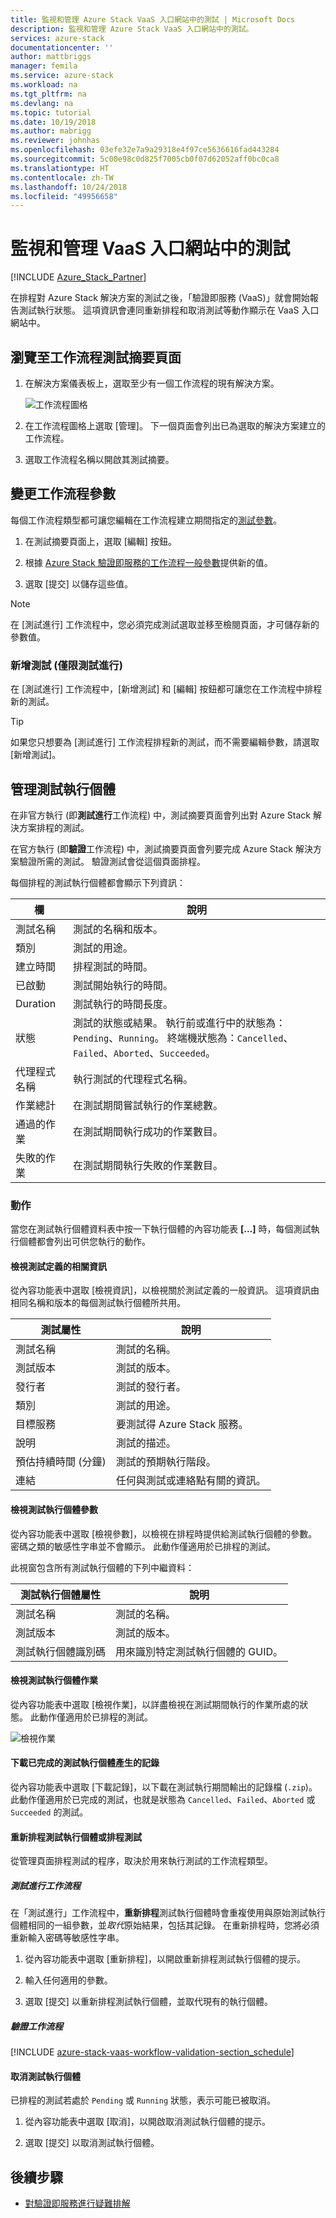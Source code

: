 ```yaml
---
title: 監視和管理 Azure Stack VaaS 入口網站中的測試 | Microsoft Docs
description: 監視和管理 Azure Stack VaaS 入口網站中的測試。
services: azure-stack
documentationcenter: ''
author: mattbriggs
manager: femila
ms.service: azure-stack
ms.workload: na
ms.tgt_pltfrm: na
ms.devlang: na
ms.topic: tutorial
ms.date: 10/19/2018
ms.author: mabrigg
ms.reviewer: johnhas
ms.openlocfilehash: 03efe32e7a9a29318e4f97ce5636616fad443284
ms.sourcegitcommit: 5c00e98c0d825f7005cb0f07d62052aff0bc0ca8
ms.translationtype: HT
ms.contentlocale: zh-TW
ms.lasthandoff: 10/24/2018
ms.locfileid: "49956658"
---
```

# <a name="monitor-and-manage-tests-in-the-vaas-portal"></a>監視和管理 VaaS 入口網站中的測試

[!INCLUDE [Azure_Stack_Partner](./includes/azure-stack-partner-appliesto.md)]

在排程對 Azure Stack 解決方案的測試之後，「驗證即服務 (VaaS)」就會開始報告測試執行狀態。 這項資訊會連同重新排程和取消測試等動作顯示在 VaaS 入口網站中。

## <a name="navigate-to-the-workflow-tests-summary-page"></a>瀏覽至工作流程測試摘要頁面

1. 在解決方案儀表板上，選取至少有一個工作流程的現有解決方案。

    ![工作流程圖格](media/tile_all-workflows.png)

1. 在工作流程圖格上選取 [管理]。 下一個頁面會列出已為選取的解決方案建立的工作流程。

1. 選取工作流程名稱以開啟其測試摘要。

## <a name="change-workflow-parameters"></a>變更工作流程參數

每個工作流程類型都可讓您編輯在工作流程建立期間指定的[測試參數](azure-stack-vaas-parameters.md#test-parameters)。

1. 在測試摘要頁面上，選取 [編輯] 按鈕。

1. 根據 [Azure Stack 驗證即服務的工作流程一般參數](azure-stack-vaas-parameters.md)提供新的值。

1. 選取 [提交] 以儲存這些值。

> [!NOTE]
> 在 [測試進行] 工作流程中，您必須完成測試選取並移至檢閱頁面，才可儲存新的參數值。

### <a name="add-tests-test-pass-only"></a>新增測試 (僅限測試進行)

在 [測試進行] 工作流程中，[新增測試] 和 [編輯] 按鈕都可讓您在工作流程中排程新的測試。

> [!TIP]
> 如果您只想要為 [測試進行] 工作流程排程新的測試，而不需要編輯參數，請選取 [新增測試]。

## <a name="managing-test-instances"></a>管理測試執行個體

在非官方執行 (即**測試進行**工作流程) 中，測試摘要頁面會列出對 Azure Stack 解決方案排程的測試。

在官方執行 (即**驗證**工作流程) 中，測試摘要頁面會列要完成 Azure Stack 解決方案驗證所需的測試。 驗證測試會從這個頁面排程。

每個排程的測試執行個體都會顯示下列資訊：

| 欄 | 說明 |
| --- | --- |
| 測試名稱 | 測試的名稱和版本。 |
| 類別 | 測試的用途。 |
| 建立時間 | 排程測試的時間。 |
| 已啟動 | 測試開始執行的時間。 |
| Duration | 測試執行的時間長度。 |
| 狀態 | 測試的狀態或結果。 執行前或進行中的狀態為：`Pending`、`Running`。 終端機狀態為：`Cancelled`、`Failed`、`Aborted`、`Succeeded`。 |
| 代理程式名稱 | 執行測試的代理程式名稱。 |
| 作業總計 | 在測試期間嘗試執行的作業總數。 |
| 通過的作業 | 在測試期間執行成功的作業數目。 |
|  失敗的作業 | 在測試期間執行失敗的作業數目。 |

### <a name="actions"></a>動作

當您在測試執行個體資料表中按一下執行個體的內容功能表 **[...]** 時，每個測試執行個體都會列出可供您執行的動作。

#### <a name="view-information-about-the-test-definition"></a>檢視測試定義的相關資訊

從內容功能表中選取 [檢視資訊]，以檢視關於測試定義的一般資訊。 這項資訊由相同名稱和版本的每個測試執行個體所共用。

| 測試屬性 | 說明 |
| -- | -- |
| 測試名稱 | 測試的名稱。 |
| 測試版本 | 測試的版本。 |
| 發行者 | 測試的發行者。 |
| 類別 |  測試的用途。 |
| 目標服務 | 要測試得 Azure Stack 服務。 |
| 說明 | 測試的描述。 |
| 預估持續時間 (分鐘) | 測試的預期執行階段。 |
| 連結 | 任何與測試或連絡點有關的資訊。 |

#### <a name="view-test-instance-parameters"></a>檢視測試執行個體參數

從內容功能表中選取 [檢視參數]，以檢視在排程時提供給測試執行個體的參數。 密碼之類的敏感性字串並不會顯示。 此動作僅適用於已排程的測試。

此視窗包含所有測試執行個體的下列中繼資料：

| 測試執行個體屬性 | 說明 |
| -- | -- |
| 測試名稱 | 測試的名稱。 |
| 測試版本 | 測試的版本。 |
| 測試執行個體識別碼 | 用來識別特定測試執行個體的 GUID。 |

#### <a name="view-test-instance-operations"></a>檢視測試執行個體作業

從內容功能表中選取 [檢視作業]，以詳盡檢視在測試期間執行的作業所處的狀態。 此動作僅適用於已排程的測試。

![檢視作業](media/manage-test_context-menu-operations.png)

#### <a name="download-logs-for-a-completed-test-instance"></a>下載已完成的測試執行個體產生的記錄

從內容功能表中選取 [下載記錄]，以下載在測試執行期間輸出的記錄檔 (`.zip`)。 此動作僅適用於已完成的測試，也就是狀態為 `Cancelled`、`Failed`、`Aborted` 或 `Succeeded` 的測試。

#### <a name="reschedule-a-test-instance-or-schedule-a-test"></a>重新排程測試執行個體或排程測試

從管理頁面排程測試的程序，取決於用來執行測試的工作流程類型。

##### <a name="test-pass-workflow"></a>測試進行工作流程

在「測試進行」工作流程中，**重新排程**測試執行個體時會重複使用與原始測試執行個體相同的一組參數，並*取代*原始結果，包括其記錄。 在重新排程時，您將必須重新輸入密碼等敏感性字串。

1. 從內容功能表中選取 [重新排程]，以開啟重新排程測試執行個體的提示。

1. 輸入任何適用的參數。

1. 選取 [提交] 以重新排程測試執行個體，並取代現有的執行個體。

##### <a name="validation-workflows"></a>驗證工作流程

[!INCLUDE [azure-stack-vaas-workflow-validation-section_schedule](includes/azure-stack-vaas-workflow-validation-section_schedule.md)]

#### <a name="cancel-a-test-instance"></a>取消測試執行個體

已排程的測試若處於 `Pending` 或 `Running` 狀態，表示可能已被取消。  

1. 從內容功能表中選取 [取消]，以開啟取消測試執行個體的提示。

1. 選取 [提交] 以取消測試執行個體。

## <a name="next-steps"></a>後續步驟

- [對驗證即服務進行疑難排解](azure-stack-vaas-troubleshoot.md)
